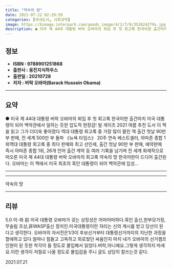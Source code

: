 ```yaml
---
title: "약속의 땅"
date: 2021-07-22 02:29:59
categories: [국내도서, 사회과학]
image: https://bimage.interpark.com/goods_image/4/2/7/9/352624279s.jpg
description: ● 미국 제 44대 대통령 버락 오바마의 퇴임 후 첫 회고록 한국어판 출간마치 미국 대통령이 되어 백악관에서 일하는 듯한 압도적 현장감! 빌 게이츠 2021 여름 추천 도서 이 책을 읽고 그가 더더욱 좋아졌다 역대 대통령 회고록 중 가장 많이 팔린 책 출간 첫날 90만 부 판매, 전
---
```


## **정보**

- **ISBN : 9788901251868**
- **출판사 : 웅진지식하우스**
- **출판일 : 20210728**
- **저자 : 버락 오바마(Barack Hussein Obama)**

------



## **요약**

●  미국 제 44대 대통령 버락 오바마의 퇴임 후 첫 회고록 한국어판 출간마치 미국 대통령이 되어 백악관에서 일하는 듯한 압도적 현장감!  빌 게이츠 2021 여름 추천 도서 이 책을 읽고 그가 더더욱 좋아졌다 역대 대통령 회고록 중 가장 많이 팔린 책 출간 첫날 90만 부 판매, 전 세계 500만 부 돌파 《뉴욕 타임스》 20주 연속 베스트셀러, 아마존 종합 1위역대 대통령 회고록 중 최다 판매와 최고 선인세, 출간 첫날 90만 부 판매, 예약판매 즉시 아마존 종합 1위, 26개 언어 출간 계약 등 여러 기록을 남기며 전 세계 화제작으로 떠오른 미국 제 44대 대통령 버락 오바마의 회고록 약속의 땅 한국어판이 드디어 출간된다. 오바마는 이 책에서 미국 최초의 흑인 대통령이 되어 백악관에 입성...

------



------


약속의 땅 

------


## **리뷰** 

5.0 이-화 前 미국 대통령 오바마가 갖는 상징성은 어마어마하다.흑인 출신,한부모가정,무슬림 조상,非WASP출신 정치인.미국대통령이란 자리는 신의 계시를 받고 당선이 된다고 생각한다.
오바마의 자서전은1/3이 후보선거부터 대통령선거까지의 지난한 과정을 할애하고 있다.얼마나 힘들고 고독하고 외로웠던 싸움인지
마치 내가 오바마의 선거캠프 인원이 된 듯한 착각이 들 정도로 몰입해서 읽었다.버락,아니예요.그렇게 생각하지 마세요.이런 생각이 저절로 나올 정도로 몰입감을 주니 글도 상당히 잘쓰는것 같다. 

 2021.07.21 <br/>